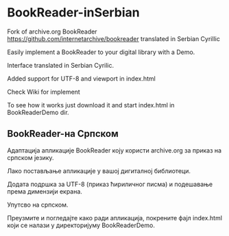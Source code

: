# BookReader-inSerbian
Fork of аrchive.org BookReader https://github.com/internetarchive/bookreader translated in Serbian Cyrillic<br>

Easily implement a BookReader to your digital library with a Demo.<br>

Interface translated in Serbian Cyrilic.<br>

Added support for UTF-8 and viewport in index.html<br>

Check Wiki for implement<br>

To see how it works just download it and start index.html in BookReaderDemo dir.

## BookReader-на Српском
Адаптација апликације BookReader коју користи аrchive.org за приказ на српском језику.<br>

Лако постављање апликације у вашој дигиталној библиотеци.<br>

Додата подршка за UTF-8 (приказ ћириличног писма) и подешавање према димензији екрана.<br>

Упутсво на српском.<br>

Преузмите и погледајте како ради апликација, покрените фајл index.html који се налази у директоријуму BookReaderDemo.
